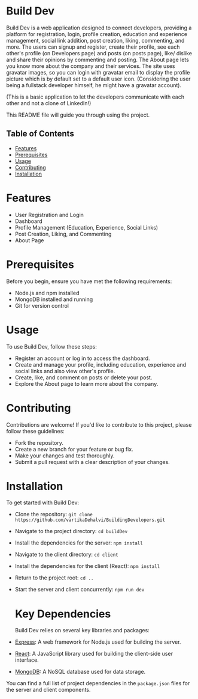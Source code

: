 # Build Dev

Build Dev is a web application designed to connect developers, providing a platform for registration, login, profile creation, education and experience management, social link addition, post creation, liking, commenting, and more.
The users can signup and register, create their profile, see each other's profile (on Developers page) and posts (on posts page), like/ dislike and share their opinions by commenting and posting. The About page lets you know more about the company and their services.
The site uses gravatar images, so you can login with gravatar email to display the profile picture which is by default set to a default user icon. (Considering the user being a fullstack developer himself, he might have a gravatar account).

(This is a basic application to let the developers communicate with each other and not a clone of LinkedIn!)

This README file will guide you through using the project.

## Table of Contents

- [Features](#features)
- [Prerequisites](#prerequisites)
- [Usage](#usage)
- [Contributing](#contributing)
- [Installation](#installation)

# Features

- User Registration and Login
- Dashboard
- Profile Management (Education, Experience, Social Links)
- Post Creation, Liking, and Commenting
- About Page

# Prerequisites

Before you begin, ensure you have met the following requirements:

- Node.js and npm installed
- MongoDB installed and running
- Git for version control

# Usage

To use Build Dev, follow these steps:

- Register an account or log in to access the dashboard.
- Create and manage your profile, including education, experience and social links and also view other's profile.
- Create, like, and comment on posts or delete your post.
- Explore the About page to learn more about the company.

# Contributing

Contributions are welcome! If you'd like to contribute to this project, please follow these guidelines:

- Fork the repository.
- Create a new branch for your feature or bug fix.
- Make your changes and test thoroughly.
- Submit a pull request with a clear description of your changes.

# Installation

To get started with Build Dev:

- Clone the repository: `git clone https://github.com/vartikaDehalvi/BuildingDevelopers.git`
- Navigate to the project directory: `cd buildDev`
- Install the dependencies for the server: `npm install`
- Navigate to the client directory: `cd client`
- Install the dependencies for the client (React): `npm install`
- Return to the project root: `cd ..`
- Start the server and client concurrently: `npm run dev`
  
  # Key Dependencies

  Build Dev relies on several key libraries and packages:

- [Express](https://expressjs.com/): A web framework for Node.js used for building the server.
- [React](https://reactjs.org/): A JavaScript library used for building the client-side user interface.
- [MongoDB](https://www.mongodb.com/): A NoSQL database used for data storage.

You can find a full list of project dependencies in the `package.json` files for the server and client components.


